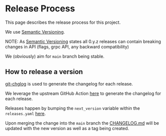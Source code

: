 # Release Process

This page describes the release process for this project.

We use [Semantic Versioning](http://semver.org/).

NOTE: As [Semantic Versioning](http://semver.org/spec/v2.0.0.html) states all 0.y.z releases can contain breaking changes in API (flags, grpc API, any backward compatibility)

We (obviously) aim for `main` branch being stable.

## How to release a version

[git-chglog](https://github.com/git-chglog/git-chglog) is used to generate the changelog for each release.

We leverage the upstream GitHub Action [here](https://github.com/marketplace/actions/generate-changelog-with-git-chglog) to generate the changelog for each release.

Releases happen by bumping the `next_version` variable within the `releases.yaml` [here](../.github/workflows/release.yaml).

Upon merging the change into the `main` branch the [CHANGELOG.md](../CHANGELOG.md) will be updated with the new version as well as a tag being created.
